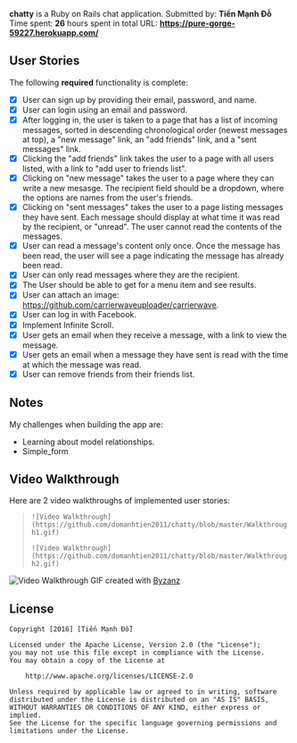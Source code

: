 **chatty** is a Ruby on Rails chat application.
Submitted by: **Tiến Mạnh Đỗ**
Time spent: **26** hours spent in total
URL: **https://pure-gorge-59227.herokuapp.com/**
## User Stories

The following **required** functionality is complete:
* [x] User can sign up by providing their email, password, and name.
* [x] User can login using an email and password.
* [x] After logging in, the user is taken to a page that has a list of incoming messages, sorted in descending chronological order (newest messages at top), a "new message" link, an "add friends" link, and a "sent messages" link.
* [x] Clicking the "add friends" link takes the user to a page with all users listed, with a link to "add user to friends list".
* [x] Clicking on "new message" takes the user to a page where they can write a new mesasge. The recipient field should be a dropdown, where the options are names from the user's friends.
* [x] Clicking on "sent messages" takes the user to a page listing messages they have sent. Each message should display at what time it was read by the recipient, or "unread". The user cannot read the contents of the messages.
* [x] User can read a message's content only once. Once the message has been read, the user will see a page indicating the message has already been read.
* [x] User can only read messages where they are the recipient.
* [x] The User should be able to get for a menu item and see results.
* [x] User can attach an image: https://github.com/carrierwaveuploader/carrierwave.
* [x] User can log in with Facebook.
* [x] Implement Infinite Scroll.
* [x] User gets an email when they receive a message, with a link to view the message.
* [x] User gets an email when a message they have sent is read with the time at which the message was read.
* [x] User can remove friends from their friends list.

## Notes
My challenges when building the app are:
* Learning about model relationships.
* Simple_form

## Video Walkthrough

Here are 2 video walkthroughs of implemented user stories:
> `![Video Walkthrough](https://github.com/domanhtien2011/chatty/blob/master/Walkthrough1.gif)`
>
> `![Video Walkthrough](https://github.com/domanhtien2011/chatty/blob/master/Walkthrough2.gif)`
>
![Video Walkthrough]()
GIF created with [Byzanz](https://github.com/GNOME/byzanz)

## License

    Copyright [2016] [Tiến Mạnh Đỗ]

    Licensed under the Apache License, Version 2.0 (the "License");
    you may not use this file except in compliance with the License.
    You may obtain a copy of the License at

        http://www.apache.org/licenses/LICENSE-2.0

    Unless required by applicable law or agreed to in writing, software
    distributed under the License is distributed on an "AS IS" BASIS,
    WITHOUT WARRANTIES OR CONDITIONS OF ANY KIND, either express or implied.
    See the License for the specific language governing permissions and
    limitations under the License.
